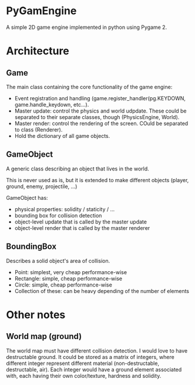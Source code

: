# PyGamEngine
A simple 2D game engine implemented in python using Pygame 2.

# Architecture

## Game
The main class containing the core functionality of the game engine:
* Event registration and handling (game.register_handler(pg.KEYDOWN, game.handle_keydown, etc...).
* Master update: control the physics and world udpdate. These could be separated to their separate classes, though (PhysicsEngine, World).
* Master render: control the rendering of the screen. COuld be separated to class (Renderer).
* Hold the dictionary of all game objects.

## GameObject
A generic class describing an object that lives in the world.

This is never used as is, but it is extended to make different objects (player, ground, enemy, projectile, ...)

GameObject has:
* physical properties: solidity / staticity / ...
* bounding box for collision detection
* object-level update that is called by the master update
* object-level render that is called by the master renderer

## BoundingBox
Describes a solid object's area of collision.
* Point: simplest, very cheap performance-wise
* Rectangle: simple, cheap performance-wise
* Circle: simple, cheap performance-wise
* Collection of these: can be heavy depending of the number of elements

# Other notes

## World map (ground)
The world map must have different collision detection. I would love to have destructable ground. It could be stored as a matrix of integers, where different integer represent different material (non-destructable, destructable, air). Each integer would have a ground element associated with, each having their own color/texture, hardness and solidity.

